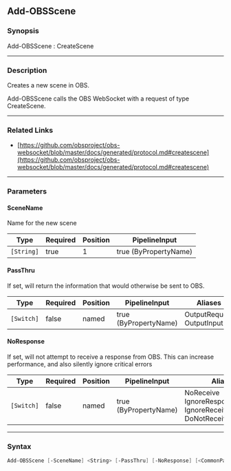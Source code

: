 Add-OBSScene
------------




### Synopsis
Add-OBSScene : CreateScene



---


### Description

Creates a new scene in OBS.


Add-OBSScene calls the OBS WebSocket with a request of type CreateScene.



---


### Related Links
* [https://github.com/obsproject/obs-websocket/blob/master/docs/generated/protocol.md#createscene](https://github.com/obsproject/obs-websocket/blob/master/docs/generated/protocol.md#createscene)





---


### Parameters
#### **SceneName**

Name for the new scene






|Type      |Required|Position|PipelineInput        |
|----------|--------|--------|---------------------|
|`[String]`|true    |1       |true (ByPropertyName)|



#### **PassThru**

If set, will return the information that would otherwise be sent to OBS.






|Type      |Required|Position|PipelineInput        |Aliases                      |
|----------|--------|--------|---------------------|-----------------------------|
|`[Switch]`|false   |named   |true (ByPropertyName)|OutputRequest<br/>OutputInput|



#### **NoResponse**

If set, will not attempt to receive a response from OBS.
This can increase performance, and also silently ignore critical errors






|Type      |Required|Position|PipelineInput        |Aliases                                                                |
|----------|--------|--------|---------------------|-----------------------------------------------------------------------|
|`[Switch]`|false   |named   |true (ByPropertyName)|NoReceive<br/>IgnoreResponse<br/>IgnoreReceive<br/>DoNotReceiveResponse|





---


### Syntax
```PowerShell
Add-OBSScene [-SceneName] <String> [-PassThru] [-NoResponse] [<CommonParameters>]
```

